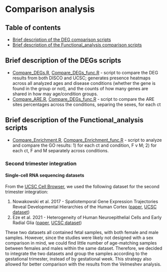 # Comparison analysis

## Table of contents
* [Brief description of the DEG comparison scripts](#brief-description-of-the-deg-comparison-scripts)
* [Brief description of the Functional_analysis comparison scripts](#brief-description-of-the-functional_analysis-comparison-scripts)


## Brief description of the DEGs scripts

* [Compare_DEGs.R](DEGs/Compare_DEGs.R), [Compare_DEGs_func.R](DEGs/Compare_DEGs_func.R) - script to compare the DEG results from both DISCO and UCSC; generates presence heatmaps across all analyzed ages and disease conditions (whether the gene is found in the group or not), and the counts of how many genes are shared in how may age/condition groups. 
* [Compare_ARE.R](DEGs/Compare_ARE.R), [Compare_DEGs_func.R](DEGs/Compare_ARE_func.R) - script to compare the ARE sites percentages across the conditions, separing the sexes, for each ct

## Brief description of the Functional_analysis scripts

* [Compare_Enrichment.R](Functional_analysis/Compare_Enrichment.R), [Compare_Enrichment_func.R](Functional_analysis/Compare_Enrichment_func.R) - script to analyze and compare the GO results: 1) for each ct and condition, F v M; 2) for each ct, F and M separately across conditions. 


### Second trimester integration

#### Single-cell RNA sequencing datasets

From the [UCSC Cell Browser](https://cells-test.gi.ucsc.edu), we used the following dataset for the second trimester integration:
1. Nowakowski et al. 2017 - Spatiotemporal Gene Expression Trajectories Reveal Developmental Hierarchies of the Human Cortex ([paper](https://www.science.org/doi/epdf/10.1126/science.aap8809), [UCSC dataset](https://cells-test.gi.ucsc.edu/?ds=cortex-dev))
2. Eze et al. 2021 - Heterogeneity of Human Neuroepithelial Cells and Early Radial Glia ([paper](https://www.nature.com/articles/s41593-020-00794-1), [UCSC dataset](https://cells-test.gi.ucsc.edu/?ds=early-brain))

These two datasets all contained fetal samples, with both female and male samples. However, since the studies were likely not designed with a sex comparison in mind, we could find little number of age-matching samples between females and males within the same dataset. Therefore, we decided to integrate the two datasets and group the samples according to the gestational trimester, instead of by gestational week. This strategy also allowed for better comparison with the results from the Velmeshev analysis. 

